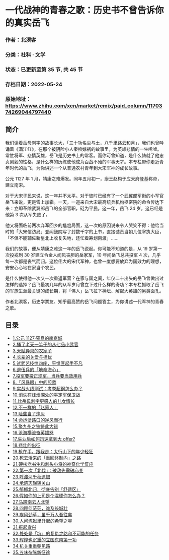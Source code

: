 # 一代战神的青春之歌：历史书不曾告诉你的真实岳飞

### 作者：北溟客

### 分类：社科 · 文学

### 状态：已更新至第 35 节, 共 45 节

### 存档日期：2022-05-24

### 原始地址：https://www.zhihu.com/xen/market/remix/paid_column/1170374269044797440


## 简介
我们读着岳母刺字的故事长大，「三十功名尘与土，八千里路云和月」，我们也曾吟诵着《满江红》，在那个被阴险小人秦桧嫁祸的故事里，为英雄悲情的一生唏嘘。常胜将军、悲情英雄，岳飞是历史书上的常客。而你可曾知道，是什么铸就了他忠贞刚毅的性格，是什么样的历练使他成为百战不殆的军事天才。本专栏带你走近青年时代的岳飞，为你讲述一个从普通农村青年到大宋军神的成长故事。



公元 1127 年 1 月，靖康之难爆发。同年五月初一，康王赵构于应天府登基称帝，建立南宋。


对于大宋子民来说，这一年并不太平。对于彼时已经有了一个武翼郎军衔的小军官岳飞来说，更是雪上加霜。一天，一道来自大宋最高统兵机构枢密院的命令传达下来：立即革除武翼郎岳飞的全部官职，砭为平民。这一年，岳飞 24 岁，这已经是他第 3 次从军失败了。


他又将面临前两次弃军回乡的尴尬局面，这一次的原因说来令人哭笑不得：他给当时的「大宋信访局」登闻鼓院写了封数千字的上书，直接谴责当朝几位宰执大臣，「不但不能辅佐新皇北上收复失地，还忙着筹划南渡」……


我们的故事，便从靖康之难这一年的岳飞说起。你可能不知道的是，从 19 岁第一次投戎到 30 岁建立令金人闻风丧胆的岳家军，10 年间岳飞总共投军 4 次，几乎每一次都是丧气而归。这位伟大的宋代军神，也曾一度想要放弃为国效力的理想，安安心心地在家当个农民。


是什么使得他一次又一次重返军营？在家与国之间，年仅二十出头的岳飞曾做出过怎样的选择？岳飞最初几年的从军岁月曾立下过什么样的奇功？本专栏抓取了岳飞的军旅生涯最关键的成长期，将「伟人」岳飞拉下神坛、解密大英雄的另类面孔。


作者北溟客，历史学票友、知乎最高赞的岳飞问题答主，为你讲述一代军神的青春之歌。 




## 目录
- [1.公元 1127·窒息的南京城](1.公元%201127·窒息的南京城.md)
- [2.捅了老天一竿子的从七品小武官](2.捅了老天一竿子的从七品小武官.md)
- [3.天赋异禀的农家子](3.天赋异禀的农家子.md)
- [4.长辈的关爱与担忧](4.长辈的关爱与担忧.md)
- [5.试武艺技惊四座，平悍匪起手不凡](5.试武艺技惊四座，平悍匪起手不凡.md)
- [6.退伍兵的「地命海心」](6.退伍兵的「地命海心」.md)
- [7.投军要投正规军，当兵要当效用兵](7.投军要投正规军，当兵要当效用兵.md)
- [8.「风暴眼」中的煎熬](8.「风暴眼」中的煎熬.md)
- [9.实战火线测试：考卷超纲怎么办？](9.实战火线测试：考卷超纲怎么办？.md)
- [10.消失在烽烟深处的平定军保卫战](10.消失在烽烟深处的平定军保卫战.md)
- [11.比岳母刺字更感人的儿女情长](11.比岳母刺字更感人的儿女情长.md)
- [12.不一样的「赵家人」](12.不一样的「赵家人」.md)
- [13.险些当了炮灰](13.险些当了炮灰.md)
- [14.命运岔路口的逆风而行](14.命运岔路口的逆风而行.md)
- [15.聚九州之铁铸此大错](15.聚九州之铁铸此大错.md)
- [16.沧海横流奋英雄怒](16.沧海横流奋英雄怒.md)
- [17.失业后如何迅速拿到大 offer?](17.失业后如何迅速拿到大%20offer?.md)
- [18.悲壮的出征](18.悲壮的出征.md)
- [19.枪在手，跟我走：太行山下的年少轻狂](19.枪在手，跟我走：太行山下的年少轻狂.md)
- [20.死去活来的「重回体制内」之路](20.死去活来的「重回体制内」之路.md)
- [21.硬核老书生和刺头小将的神奇化学反应](21.硬核老书生和刺头小将的神奇化学反应.md)
- [22.第一次「北伐」：破敌先需破心关](22.第一次「北伐」：破敌先需破心关.md)
- [23.呼渡河千秋遗恨](23.呼渡河千秋遗恨.md)
- [24.承遗志辗转关山](24.承遗志辗转关山.md)
- [25.郁郁北归，彻底告别「舒适区」](25.郁郁北归，彻底告别「舒适区」.md)
- [26.假如你的上司是个混球你怎么办？](26.假如你的上司是个混球你怎么办？.md)
- [27.马蹄南去人北望](27.马蹄南去人北望.md)
- [28.四顾何茫茫，谁及长城壮](28.四顾何茫茫，谁及长城壮.md)
- [29.疾风劲草，虽千万人吾往矣](29.疾风劲草，虽千万人吾往矣.md)
- [30.人间炼狱里升起的希望之星](30.人间炼狱里升起的希望之星.md)
- [31.振起宜兴](31.振起宜兴.md)
- [32.处处是「坑」的复仇之路和不可能的任务](32.处处是「坑」的复仇之路和不可能的任务.md)
- [33.辉煌也沉重的立国东南第一功](33.辉煌也沉重的立国东南第一功.md)
- [34.机关重重朝见路](34.机关重重朝见路.md)
- [35.五味杂陈新征途](35.五味杂陈新征途.md)